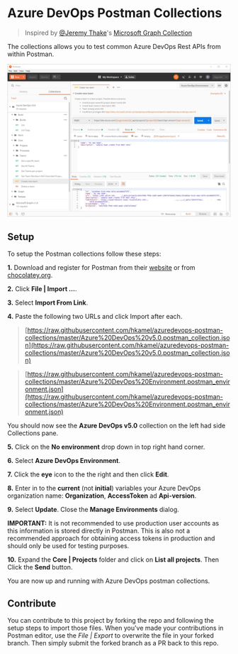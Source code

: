 # Azure DevOps Postman Collections

> Inspired by [@Jeremy Thake](https://github.com/jthake-msft)'s [Microsoft Graph Collection](https://github.com/microsoftgraph/microsoftgraph-postman-collections/blob/master/README.md)

The collections allows you to test common Azure DevOps Rest APIs from within Postman.

![Image of Postman](./images/azuredevops-postman.jpg)

## Setup

To setup the Postman collections follow these steps:

**1.** Download and register for Postman from their [website](https://www.getpostman.com/) or from [chocolatey.org](https://chocolatey.org/packages/postman).

**2.** Click **File | Import ...**.

**3.** Select **Import From Link**.

**4.** Paste the following two URLs and click Import after each.

> [https://raw.githubusercontent.com/hkamel/azuredevops-postman-collections/master/Azure%20DevOps%20v5.0.postman_collection.json](https://raw.githubusercontent.com/hkamel/azuredevops-postman-collections/master/Azure%20DevOps%20v5.0.postman_collection.json)

> [https://raw.githubusercontent.com/hkamel/azuredevops-postman-collections/master/Azure%20DevOps%20Environment.postman_environment.json](https://raw.githubusercontent.com/hkamel/azuredevops-postman-collections/master/Azure%20DevOps%20Environment.postman_environment.json)

You should now see the **Azure DevOps v5.0** collection on the left had side Collections pane.

**5.** Click on the **No environment** drop down in top right hand corner.

**6.** Select **Azure DevOps Environment**.

**7.** Click the **eye** icon to the the right and then click **Edit**.

**8.** Enter in to the **current** (not **initial**) variables your Azure DevOps organization name: **Organization**, **AccessToken** ad **Api-version**. 

**9.** Select **Update**. Close the **Manage Environments** dialog. 

**IMPORTANT:** It is not recommended to use production user accounts as this information is stored directly in Postman. This is also not a recommended approach for obtaining access tokens in production and should only be used for testing purposes.

**10.** Expand the **Core | Projects** folder and click on **List all projects**. Then Click the **Send** button.

You are now up and running with Azure DevOps postman collections.


## Contribute

You can contribute to this project by forking the repo and following the setup steps to import those files. When you've made your contributions in Postman editor, use the *File | Export* to overwrite the file in your forked branch. Then simply submit the forked branch as a PR back to this repo.
